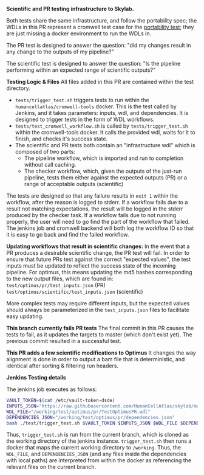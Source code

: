 **Scientific and PR testing infrastructure to Skylab.**

Both tests share the same infrastructure, and follow the portability spec; the WDLs in this PR represent a cromwell test case for the [portability test](https://docs.google.com/document/d/1ghLoHMbKOPsndA1WgdSAHm5X82p86ryLBiAt1hz6HuI/edit); they are just missing a docker environment to run the WDLs in. 

The PR test is designed to answer the question: "did my changes result in any change to the outputs of my pipeline?"

The scientific test is designed to answer the question: "Is the pipeline performing within an expected range of scientific outputs?"

**Testing Logic & Files**
All files added in this PR are contained within the test directory. 
- `tests/trigger_test.sh` triggers tests to run within the `humancellatlas/cromwell-tools` docker. This is the test called by Jenkins, and it takes parameters: inputs, wdl, and dependencies. It is designed to trigger tests in the form of WDL workflows. 
- `tests/test_cromwell_workflow.sh` is called by `tests/trigger_test.sh` within the cromwell-tools docker. It calls the provided wdl, waits for it to finish, and checks it's success state. 
- The scientific and PR tests both contain an "infrastructure wdl" which is composed of two parts:
  - The pipeline workflow, which is imported and run to completion without call caching. 
  - The checker workflow, which, given the outputs of the just-run pipeline, tests them either against the expected outputs (PR) or a range of acceptable outputs (scientific) 

The tests are designed so that any failure results in `exit 1` within the workflow, after the reason is logged to stderr. If a workflow fails due to a result not matching expectations, the result will be logged in the stderr produced by the checker task. If a workflow fails due to not running properly, the user will need to go find the part of the workflow that failed. The jenkins job and cromwell backend will both log the workflow ID so that it is easy to go back and find the failed workflow. 

**Updating workflows that result in scientific changes:**
In the event that a PR produces a desirable scientific change, the PR test will fail. In order to ensure that future PRs test against the correct "expected values", the test inputs must be updated to reflect the success state of the incoming pipeline. For optimus, this means updating the md5 hashes corresponding to the new output files, which are found in: 
`test/optimus/pr/test_inputs.json` (PR)
`test/optimus/scientific/test_inputs.json` (scientific)

More complex tests may require different inputs, but the expected values should always be parameterized in the `test_inputs.json` files to facilitate easy updating. 

**This branch currently fails PR tests**
The final commit in this PR causes the tests to fail, as it updates the targets to master (which don't exist yet). The previous commit resulted in a successful test.

**This PR adds a few scientific modifications to Optimus**
It changes the way alignment is done in order to output a bam file that is deterministic, and identical after sorting & filtering run headers. 

**Jenkins Testing details**

The jenkins job executes as follows: 
```bash
VAULT_TOKEN=$(cat /etc/vault-token-dsde)
INPUTS_JSON="https://raw.githubusercontent.com/HumanCellAtlas/skylab/master/test/optimus/pr/test_inputs.json"
WDL_FILE="/working/test/optimus/pr/TestOptimusPR.wdl"
DEPENDENCIES_JSON="/working/test/optimus/pr/dependencies.json"
bash ./test/trigger_test.sh $VAULT_TOKEN $INPUTS_JSON $WDL_FILE $DEPENDENCIES_JSON
```

Thus, `trigger_test.sh` is run from the current branch, which is cloned as the working directory
of the jenkins instance. 
`trigger_test.sh` then runs a docker that maps the current working directory to `/working`.
Thus, the `WDL_FILE`, and `DEPENDENCIES_JSON` (and any files inside the dependencies with local paths) are interpreted from within the docker as referencing the relevant files on the current branch. 